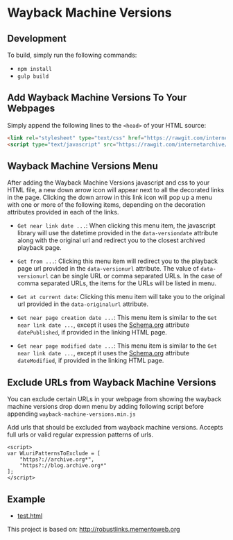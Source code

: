 # Wayback Machine Versions

## Development

To build, simply run the following commands:
* `npm install`
* `gulp build`

## Add Wayback Machine Versions To Your Webpages

Simply append the following lines to the `<head>` of your HTML source:

```html
<link rel="stylesheet" type="text/css" href="https://rawgit.com/internetarchive/wayback-machine-versions/master/build/css/wayback-machine-versions.min.css" />
<script type="text/javascript" src="https://rawgit.com/internetarchive/wayback-machine-versions/master/build/js/wayback-machine-versions.min.js"></script>
```

## Wayback Machine Versions Menu

After adding the Wayback Machine Versions javascript and css to your HTML file, a new down arrow icon will appear next to all the decorated links in the page. Clicking the down arrow in this link icon will pop up a menu with one or more of the following items, depending on the decoration attributes provided in each of the links.

* `Get near link date ...`: When clicking this menu item, the javascript library will use the datetime provided in the `data-versiondate` attribute along with the original url and redirect you to the closest archived playback page.

* `Get from ...`: Clicking this menu item will redirect you to the playback page url provided in the `data-versionurl` attribute. The value of `data-versionurl` can be single URL or comma separated URLs.
In the case of comma separated URLs, the items for the URLs will be listed in menu.

* `Get at current date`: Clicking this menu item will take you to the original url provided in the `data-originalurl` attribute.

* `Get near page creation date ...`: This menu item is similar to the `Get near link date ...`, except it uses the [Schema.org](http://schema.org) attribute `datePublished`, if provided in the linking HTML page. 

* `Get near page modified date ...`: This menu item is similar to the `Get near link date ...`, except it uses the [Schema.org](http://schema.org) attribute `dateModified`, if provided in the linking HTML page. 

## Exclude URLs from Wayback Machine Versions
You can exclude certain URLs in your webpage from showing the wayback machine versions drop down menu by adding following script before appending `wayback-machine-versions.min.js`

Add urls that should be excluded from wayback machine versions.
Accepts full urls or valid regular expression patterns of urls.

```
<script>
var WLuriPatternsToExclude = [
    "https?://archive.org*",
    "https?://blog.archive.org*"
];
</script>
```

## Example
* [test.html](https://github.com/internetarchive/wayback-machine-versions/blob/master/test/test.html)

This project is based on: http://robustlinks.mementoweb.org

